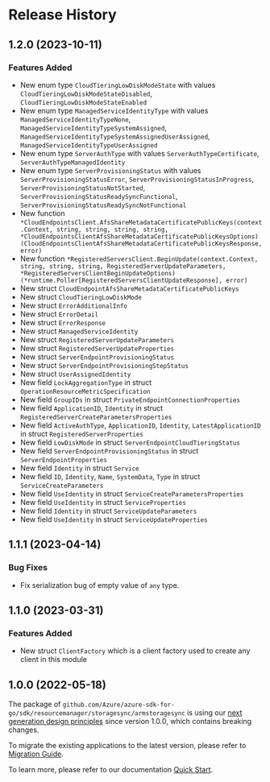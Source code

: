 # Release History

## 1.2.0 (2023-10-11)
### Features Added

- New enum type `CloudTieringLowDiskModeState` with values `CloudTieringLowDiskModeStateDisabled`, `CloudTieringLowDiskModeStateEnabled`
- New enum type `ManagedServiceIdentityType` with values `ManagedServiceIdentityTypeNone`, `ManagedServiceIdentityTypeSystemAssigned`, `ManagedServiceIdentityTypeSystemAssignedUserAssigned`, `ManagedServiceIdentityTypeUserAssigned`
- New enum type `ServerAuthType` with values `ServerAuthTypeCertificate`, `ServerAuthTypeManagedIdentity`
- New enum type `ServerProvisioningStatus` with values `ServerProvisioningStatusError`, `ServerProvisioningStatusInProgress`, `ServerProvisioningStatusNotStarted`, `ServerProvisioningStatusReadySyncFunctional`, `ServerProvisioningStatusReadySyncNotFunctional`
- New function `*CloudEndpointsClient.AfsShareMetadataCertificatePublicKeys(context.Context, string, string, string, string, *CloudEndpointsClientAfsShareMetadataCertificatePublicKeysOptions) (CloudEndpointsClientAfsShareMetadataCertificatePublicKeysResponse, error)`
- New function `*RegisteredServersClient.BeginUpdate(context.Context, string, string, string, RegisteredServerUpdateParameters, *RegisteredServersClientBeginUpdateOptions) (*runtime.Poller[RegisteredServersClientUpdateResponse], error)`
- New struct `CloudEndpointAfsShareMetadataCertificatePublicKeys`
- New struct `CloudTieringLowDiskMode`
- New struct `ErrorAdditionalInfo`
- New struct `ErrorDetail`
- New struct `ErrorResponse`
- New struct `ManagedServiceIdentity`
- New struct `RegisteredServerUpdateParameters`
- New struct `RegisteredServerUpdateProperties`
- New struct `ServerEndpointProvisioningStatus`
- New struct `ServerEndpointProvisioningStepStatus`
- New struct `UserAssignedIdentity`
- New field `LockAggregationType` in struct `OperationResourceMetricSpecification`
- New field `GroupIDs` in struct `PrivateEndpointConnectionProperties`
- New field `ApplicationID`, `Identity` in struct `RegisteredServerCreateParametersProperties`
- New field `ActiveAuthType`, `ApplicationID`, `Identity`, `LatestApplicationID` in struct `RegisteredServerProperties`
- New field `LowDiskMode` in struct `ServerEndpointCloudTieringStatus`
- New field `ServerEndpointProvisioningStatus` in struct `ServerEndpointProperties`
- New field `Identity` in struct `Service`
- New field `ID`, `Identity`, `Name`, `SystemData`, `Type` in struct `ServiceCreateParameters`
- New field `UseIdentity` in struct `ServiceCreateParametersProperties`
- New field `UseIdentity` in struct `ServiceProperties`
- New field `Identity` in struct `ServiceUpdateParameters`
- New field `UseIdentity` in struct `ServiceUpdateProperties`


## 1.1.1 (2023-04-14)
### Bug Fixes

- Fix serialization bug of empty value of `any` type.


## 1.1.0 (2023-03-31)
### Features Added

- New struct `ClientFactory` which is a client factory used to create any client in this module


## 1.0.0 (2022-05-18)

The package of `github.com/Azure/azure-sdk-for-go/sdk/resourcemanager/storagesync/armstoragesync` is using our [next generation design principles](https://azure.github.io/azure-sdk/general_introduction.html) since version 1.0.0, which contains breaking changes.

To migrate the existing applications to the latest version, please refer to [Migration Guide](https://aka.ms/azsdk/go/mgmt/migration).

To learn more, please refer to our documentation [Quick Start](https://aka.ms/azsdk/go/mgmt).